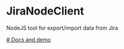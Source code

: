 # JiraNodeClient
NodeJS tool for export/import data from Jira

[# Docs and demo](http://rathar.github.io/JiraNodeClient)

